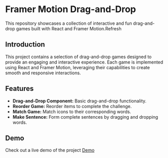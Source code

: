 # Framer Motion Drag-and-Drop

This repository showcases a collection of interactive and fun drag-and-drop games built with React and Framer Motion.Refresh

## Introduction

This project contains a selection of drag-and-drop games designed to provide an engaging and interactive experience. Each game is implemented using React and Framer Motion, leveraging their capabilities to create smooth and responsive interactions.

## Features

- **Drag-and-Drop Component:** Basic drag-and-drop functionality.
- **Reorder Game:** Reorder items to complete the challenge.
- **Match Game:** Match icons to their corresponding words.
- **Make Sentence:** Form complete sentences by dragging and dropping words.

## Demo

Check out a live demo of the project [Demo](https://dn-d-eta.vercel.app/)
